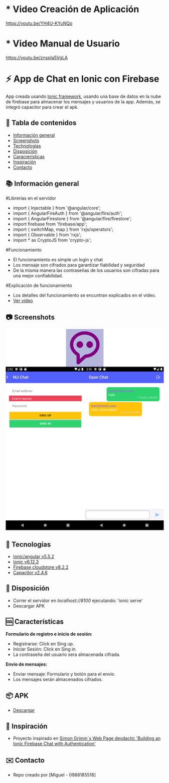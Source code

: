 # * Video Creación de Aplicación
  
https://youtu.be/YH4U-KYuNQo

# * Video Manual de Usuario

https://youtu.be/znspIa5VgLA




# :zap: App de Chat en Ionic con Firebase

App creada usando [Ionic framework](https://ionicframework.com/docs), usando una base de datos en la nube de firebase para almacenar los mensajes y usuarios de la app. Además, se integró capacitor para crear el apk.

## :page_facing_up: Tabla de contenidos

* [Información general](#general-info)
* [Screenshots](#screenshots)
* [Technologías](#technologias)
* [Disposición](#Disposición)
* [Caracrerísticas](#características)
* [Inspiración](#inspiración)
* [Contacto](#contacto)

## :books: Información general
#Librerías en el servidor
* import { Injectable } from '@angular/core';
* import { AngularFireAuth } from '@angular/fire/auth';
* import { AngularFirestore } from '@angular/fire/firestore';
* import firebase from 'firebase/app';
* import { switchMap, map } from 'rxjs/operators';
* import { Observable } from 'rxjs';
* import * as CryptoJS from 'crypto-js';

#Funcionamiento
* El funcionamiento es simple un login y chat
* Los mensaje son cifrados para garantizar fiabilidad y seguridad
* De la misma manera las contraseñas de los usuarios son cifradas para una mejor confiabilidad.

#Explicación de funcionamiento
* Los detalles del funcionamiento se encuntran explicados en el video.
* [Ver video](https://youtu.be/K4nU4qRKpHg)

## :camera: Screenshots

![todo items shown on ionic frontend and Firestore database](./tmp/ChatApp.png)

## :signal_strength: Tecnologías

* [Ionic/angular v5.5.2](https://ionicframework.com/)
* [Ionic v6.12.3](https://ionicframework.com/)
* [Firebase cloudstore v8.2.2](https://firebase.google.com/)
* [Capacitor v2.4.6](https://capacitorjs.com/)

## :floppy_disk: Disposición

* Correr el servidor en _localhost://8100_ ejecutando: 'ionic serve'
* Descargar APK

## :cool: Características

**Formulario de registro e inicio de sesión:**

* Registrarse: Click en Sing up.
* Iniciar Sesión: Click en Sing in.
* La contraseña del usuario sera almacenada cifrada.

**Envío de mensajes:**
* Enviar mensaje: Formulario y botón para el envío.
* Los mensajes serán almacenados cifrados.

## 📦 APK

* [Descargar](https://epnecuador-my.sharepoint.com/:u:/g/personal/miguel_jurado_epn_edu_ec/EVx0tEFp0PNOsBRwAiYJqjYB8bfGShuWYDbnU4TaQiPmXA?e=xxmlM0)

## :clap: Inspiración

* Proyecto inspirado en [Simon Grimm´s Web Page devdactic 'Building an Ionic Firebase Chat with Authentication'](https://devdactic.com/ionic-firebase-chat/)

## :envelope: Contacto 

* Repo creado por [Miguel - 0988185518]

